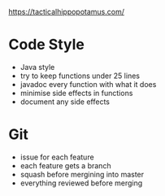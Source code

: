 https://tacticalhippopotamus.com/

# Code Style
* Java style
* try to keep functions under 25 lines
* javadoc every function with what it does
* minimise side effects in functions
* document any side effects

# Git
* issue for each feature
* each feature gets a branch
* squash before mergining into master
* everything reviewed before merging
